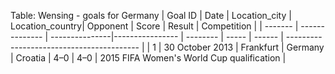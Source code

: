 Table: Wensing - goals for Germany
| Goal ID | Date           | Location_city  | Location_country| Opponent | Score | Result | Competition                               |
| ------- | -------------- | ---------------|---------------- | -------- | ----- | ------ | ----------------------------------------- |
| 1       | 30 October 2013 | Frankfurt     |        Germany  | Croatia  | 4–0 | 4–0   | 2015 FIFA Women's World Cup qualification |